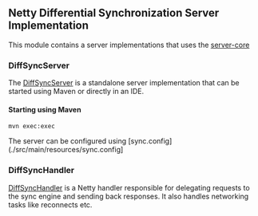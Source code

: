 ## Netty Differential Synchronization Server Implementation
This module contains a server implementations that uses the [server-core](../server-core)

### DiffSyncServer
The [DiffSyncServer](./src/main/java/org/jboss/aerogear/diffsync/DiffSyncServer.java) is a standalone server implementation
that can be started using Maven or directly in an IDE.

#### Starting using Maven

    mvn exec:exec

The server can be configured using [sync.config](./src/main/resources/sync.config]


### DiffSyncHandler
[DiffSyncHandler](./src/main/java/org/jboss/aerogear/diffsync/DiffSyncHandler.java) is a Netty handler responsible for
delegating requests to the sync engine and sending back responses. It also handles networking tasks like reconnects etc.



